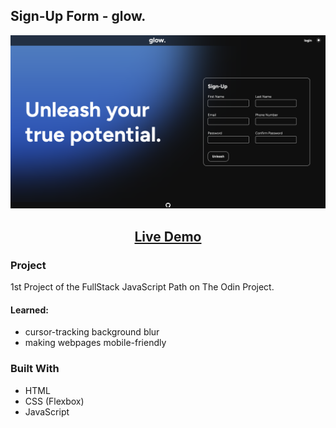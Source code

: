 ## Sign-Up Form - glow.

<p align="center">
  <img src="/readme-images/dark.png" width="600" alt="project pic">
</p>
<h2 align="center">
<a href="https://baheerpayab.github.io/glow-sign-up/">Live Demo</a>
</h2>

### Project

1st Project of the FullStack JavaScript Path on The Odin Project. 

#### Learned:
- cursor-tracking background blur
- making webpages mobile-friendly

### Built With

* HTML
* CSS (Flexbox)
* JavaScript